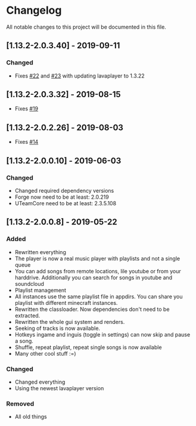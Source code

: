 # Changelog
All notable changes to this project will be documented in this file.

## [1.13.2-2.0.3.40] - 2019-09-11
### Changed
- Fixes [#22](https://github.com/MC-U-Team/Music-Player/issues/22) and [#23](https://github.com/MC-U-Team/Music-Player/issues/23) with updating lavaplayer to 1.3.22

## [1.13.2-2.0.3.32] - 2019-08-15
- Fixes [#19](https://github.com/MC-U-Team/Music-Player/issues/19)

## [1.13.2-2.0.2.26] - 2019-08-03
- Fixes [#14](https://github.com/MC-U-Team/Music-Player/issues/14)

## [1.13.2-2.0.0.10] - 2019-06-03
### Changed
- Changed required dependency versions
- Forge now need to be at least: 2.0.219
- UTeamCore need to be at least: 2.3.5.108

## [1.13.2-2.0.0.8] - 2019-05-22
### Added
- Rewritten everything
- The player is now a real music player with playlists and not a single queue
- You can add songs from remote locations, lile youtube or from your harddrive. Additionally you can search for songs in youtube and soundcloud
- Playlist management
- All instances use the same playlist file in appdirs. You can share you playlist with different minecraft instances.
- Rewritten the classloader. Now dependencies don't need to be extracted.
- Rewritten the whole gui system and renders.
- Seeking of tracks is now available.
- Hotkeys ingame and inguis (toggle in settings) can now skip and pause a song.
- Shuffle, repeat playlist, repeat single songs is now available
- Many other cool stuff :=)

### Changed
- Changed everything
- Using the newest lavaplayer version

### Removed
- All old things
